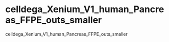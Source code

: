 # celldega_Xenium_V1_human_Pancreas_FFPE_outs_smaller
celldega_Xenium_V1_human_Pancreas_FFPE_outs_smaller

